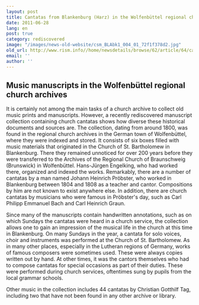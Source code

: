 ```yaml
---
layout: post
title: Cantatas from Blankenburg (Harz) in the Wolfenbüttel regional church archives
date: 2011-06-28
lang: en
post: true
category: rediscovered
image: "/images/news-old-website/csm_BLAbk1_004_01_72f1f378d2.jpg"
old_url: http://www.rism.info//home/newsdetails/browse/62/article/64/cantatas-from-blankenburg-harz-in-the-wolfenbuettel-regional-church-archives.html
email: ''
author: ''
---
```


## Music manuscripts in the Wolfenbüttel regional church archives

It is certainly not among the main tasks of a church archive to collect old music prints and manuscripts. However, a recently rediscovered manuscript collection containing church cantatas shows how diverse these historical documents and sources are. The collection, dating from around 1800, was found in the regional church archives in the German town of Wolfenbüttel, where they were indexed and stored. It consists of six boxes filled with music materials that originated in the Church of St. Bartholomew in Blankenburg. There they remained unnoticed for over 200 years before they were transferred to the Archives of the Regional Church of Braunschweig (Brunswick) in Wolfenbüttel. Hans-Jürgen Engelking, who had worked there, organized and indexed the works. Remarkably, there are a number of cantatas by a man named Johann Heinrich Pröbster, who worked in Blankenburg between 1804 and 1808 as a teacher and cantor. Compositions by him are not known to exist anywhere else. In addition, there are church cantatas by musicians who were famous in Pröbster's day, such as Carl Philipp Emmanuel Bach and Carl Heinrich Graun.

Since many of the manuscripts contain handwritten annotations, such as on which Sundays the cantatas were heard in a church service, the collection allows one to gain an impression of the musical life in the church at this time in Blankenburg. On many Sundays in the year, a cantata for solo voices, choir and instruments was performed at the Church of St. Bartholomew. As in many other places, especially in the Lutheran regions of Germany, works of famous composers were sometimes used. These were always copies written out by hand. At other times, it was the cantors themselves who had to compose cantatas for special occasions as part of their duties. These were performed during church services, oftentimes sung by pupils from the local grammar schools.

Other music in the collection includes 44 cantatas by Christian Gotthilf Tag, including two that have not been found in any other archive or library.